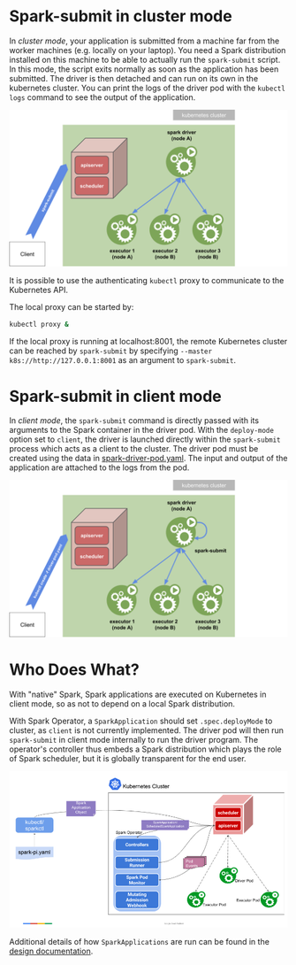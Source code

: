 # Spark-submit in cluster mode

In _cluster mode_, your application is submitted from a machine far from the worker machines (e.g. locally on your 
laptop). You need a Spark distribution installed on this machine to be able to actually run the `spark-submit` script. 
In this mode, the script exits normally as soon as the application has been submitted. The driver is then detached and 
can run on its own in the kubernetes cluster. You can print the logs of the driver pod with the `kubectl logs` command 
to see the output of the application.

![k8s cluster mode](./images/k8s-cluster-mode.png)

It is possible to use the authenticating `kubectl` proxy to communicate to the Kubernetes API.

The local proxy can be started by:

```bash
kubectl proxy &
```
If the local proxy is running at localhost:8001, the remote Kubernetes cluster can be reached by `spark-submit` by 
specifying `--master k8s://http://127.0.0.1:8001` as an argument to `spark-submit`.

# Spark-submit in client mode

In _client mode_, the `spark-submit` command is directly passed with its arguments to the Spark container in the driver 
pod. With the `deploy-mode` option set to `client`, the driver is launched directly within the `spark-submit` process 
which acts as a client to the cluster. The driver pod must be created using the data in 
[spark-driver-pod.yaml](../spark_client/kubernetes/k8s/spark-native/spark-driver-pod.yaml). The input and output of the
 application are attached to the logs from the pod.

![k8s client mode](./images/k8s-client-mode.png)

# Who Does What?

With "native" Spark, Spark applications are executed on Kubernetes in client mode, so as not to depend on a local
 Spark distribution.
 
With Spark Operator, a `SparkApplication` should set `.spec.deployMode` to cluster, as `client` is not currently
 implemented. The driver pod will then run `spark-submit` in client mode internally to run the driver program. The
 operator's controller thus embeds a Spark distribution which plays the role of Spark scheduler, but it is globally
  transparent for the end user.
  
![k8s client mode](./images/spark-operator-architecture-diagram.png)
 
Additional details of how `SparkApplications` are run can be found in the 
[design documentation](https://github.com/GoogleCloudPlatform/spark-on-k8s-operator/blob/master/docs/design.md#architecture).




